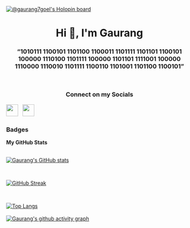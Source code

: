 
[![@gaurang7goel's Holopin board](https://holopin.io/api/user/board?user=gaurang7goel)](https://holopin.io/@gaurang7goel)
<h1 align="center">Hi 👋, I'm Gaurang</h1>
<h3 align="center">“1010111 1100101 1101100 1100011 1101111 1101101 1100101 100000 1110100 1101111 100000 1101101 1111001 100000 1110000 1110010 1101111 1100110 1101001 1101100 1100101”</h3>
<br>
<p align="center">
<h3 align="center">Connect on my Socials </h3>
<a href="https://www.linkedin.com/in/gaurang7goel/" rel="nofollow"><img src="https://raw.githubusercontent.com/danielcranney/readme-generator/main/public/icons/socials/linkedin.svg" width="32" height="32" style="max-width: 100%;"></a>&nbsp&nbsp
<a href="https://twitter.com/gaurang7goel" rel="nofollow"><img src="https://raw.githubusercontent.com/danielcranney/readme-generator/main/public/icons/socials/twitter.svg" width="32" height="32" style="max-width: 100%;"></a></p>
<h3> Badges </h3>
<b>My GitHub Stats</b>
<br>

<br>

[![Gaurang's GitHub stats](https://github-readme-stats.vercel.app/api?username=gaurang7goel&theme=radical&hide_border=true&date_format=M%20j%5B%2C%20Y%5D)](https://github.com/gaurang7goel/github-readme-stats)

<br>

[![GitHub Streak](https://github-readme-streak-stats.herokuapp.com?user=gaurang7goel&theme=radical&hide_border=true&date_format=M%20j%5B%2C%20Y%5D)](https://git.io/streak-stats)

<br>

[![Top Langs](https://github-readme-stats.vercel.app/api/top-langs/?username=gaurang7goel&layout=compact&theme=radical)](https://github.com/gaurang7goel/github-readme-stats)
<br><br>
[![Gaurang's github activity graph](https://activity-graph.herokuapp.com/graph?username=gaurang7goel&bg_color=000000&color=9e4c98&line=8080c0&point=ffff00&area=true&hide_border=true)](https://github.com/gaurang7goel/github-readme-activity-graph)
<br>

